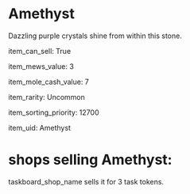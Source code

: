 # Amethyst

Dazzling purple crystals shine from within this stone.

item_can_sell: True

item_mews_value: 3

item_mole_cash_value: 7

item_rarity: Uncommon

item_sorting_priority: 12700

item_uid: Amethyst

# shops selling Amethyst:

taskboard_shop_name sells it for 3 task tokens.